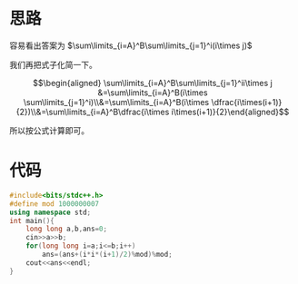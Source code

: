 # 思路
容易看出答案为 $\sum\limits_{i=A}^B\sum\limits_{j=1}^i(i\times j)$

我们再把式子化简一下。

$$\begin{aligned} \sum\limits_{i=A}^B\sum\limits_{j=1}^ii\times j &=\sum\limits_{i=A}^B(i\times \sum\limits_{j=1}^i)\\&=\sum\limits_{i=A}^B(i\times \dfrac{i\times(i+1)}{2})\\&=\sum\limits_{i=A}^B\dfrac{i\times i\times(i+1)}{2}\end{aligned}$$

所以按公式计算即可。
# 代码
```cpp
#include<bits/stdc++.h>
#define mod 1000000007
using namespace std;
int main(){
    long long a,b,ans=0;
    cin>>a>>b;
    for(long long i=a;i<=b;i++)
        ans=(ans+(i*i*(i+1)/2)%mod)%mod;
    cout<<ans<<endl;
}
```